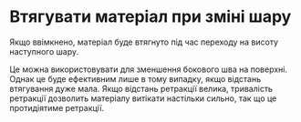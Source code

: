 Втягувати матеріал при зміні шару
====

Якщо ввімкнено, матеріал буде втягнуто під час переходу на висоту наступного шару.

Це можна використовувати для зменшення бокового шва на поверхні. Однак це буде ефективним лише в тому випадку, якщо відстань втягування дуже мала. Якщо відстань ретракції велика, тривалість ретракції дозволить матеріалу витікати настільки сильно, так що це протидіятиме ретракції.
